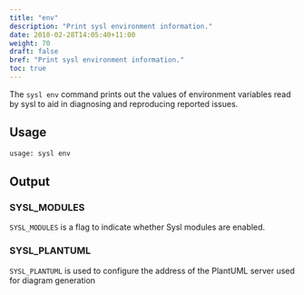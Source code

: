 ```yaml
---
title: "env"
description: "Print sysl environment information."
date: 2018-02-28T14:05:40+11:00
weight: 70
draft: false
bref: "Print sysl environment information."
toc: true
---
```


The `sysl env` command prints out the values of environment variables read by sysl to aid in diagnosing and reproducing reported issues.

## Usage

```bash
usage: sysl env
```

## Output

### SYSL_MODULES

`SYSL_MODULES` is a flag to indicate whether Sysl modules are enabled.

### SYSL_PLANTUML

`SYSL_PLANTUML` is used to configure the address of the PlantUML server used for diagram generation
